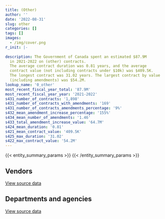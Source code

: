 ```yaml
---
title: (Other)
author: ''
date: '2022-08-31'
slug: other
categories: []
tags: []
images:
  - /img/cover.png
r_init: |-
  
description: The Government of Canada spent an estimated $87.9M
  in 2021-2022 on (other) contracts.
  The average contract duration was 0.81 years, and the average
  contract value (not including contracts under $10k) was $409.5K.
  The longest contract was 31.02 years. The largest contract by value
  (including amendments) was $54.2M.
lookup_name: '0_other'
most_recent_fiscal_year_total: '87.9M'
most_recent_fiscal_year_year: '2021-2022'
s431_number_of_contracts: '1,898'
s431_number_of_contracts_with_amendments: '169'
s431_number_of_contracts_amendments_percentage: '9%'
s432_mean_amendment_increase_percentage: '155%'
s434_mean_number_of_amendments: '1.46'
s433_total_amendment_increase_value: '64.7M'
s424_mean_duration: '0.81'
s421_mean_contract_value: '409.5K'
s425_max_duration: '31.02'
s422_max_contract_value: '54.2M'
---
```


<script src="/rmarkdown-libs/htmlwidgets/htmlwidgets.js"></script>
<link href="/rmarkdown-libs/datatables-css/datatables-crosstalk.css" rel="stylesheet" />
<script src="/rmarkdown-libs/datatables-binding/datatables.js"></script>
<script src="/rmarkdown-libs/jquery/jquery-3.6.0.min.js"></script>
<link href="/rmarkdown-libs/dt-core-bootstrap/css/dataTables.bootstrap.min.css" rel="stylesheet" />
<link href="/rmarkdown-libs/dt-core-bootstrap/css/dataTables.bootstrap.extra.css" rel="stylesheet" />
<script src="/rmarkdown-libs/dt-core-bootstrap/js/jquery.dataTables.min.js"></script>
<script src="/rmarkdown-libs/dt-core-bootstrap/js/dataTables.bootstrap.min.js"></script>
<link href="/rmarkdown-libs/crosstalk/css/crosstalk.min.css" rel="stylesheet" />
<script src="/rmarkdown-libs/crosstalk/js/crosstalk.min.js"></script>
<script src="/rmarkdown-libs/htmlwidgets/htmlwidgets.js"></script>
<link href="/rmarkdown-libs/datatables-css/datatables-crosstalk.css" rel="stylesheet" />
<script src="/rmarkdown-libs/datatables-binding/datatables.js"></script>
<script src="/rmarkdown-libs/jquery/jquery-3.6.0.min.js"></script>
<link href="/rmarkdown-libs/dt-core-bootstrap/css/dataTables.bootstrap.min.css" rel="stylesheet" />
<link href="/rmarkdown-libs/dt-core-bootstrap/css/dataTables.bootstrap.extra.css" rel="stylesheet" />
<script src="/rmarkdown-libs/dt-core-bootstrap/js/jquery.dataTables.min.js"></script>
<script src="/rmarkdown-libs/dt-core-bootstrap/js/dataTables.bootstrap.min.js"></script>
<link href="/rmarkdown-libs/crosstalk/css/crosstalk.min.css" rel="stylesheet" />
<script src="/rmarkdown-libs/crosstalk/js/crosstalk.min.js"></script>

{{< entity_summary_params >}}
{{< /entity_summary_params >}}

## Vendors

<div id="htmlwidget-1" style="width:100%;height:auto;" class="datatables html-widget"></div>
<script type="application/json" data-for="htmlwidget-1">{"x":{"style":"bootstrap","filter":"none","vertical":false,"data":[["<a href=\"/vendors/73719_newfoundland_labrador/\">73719 Newfoundland Labrador<\/a>","<a href=\"/vendors/9168516_canada/\">9168516 Canada<\/a>","<a href=\"/vendors/adga_group/\">ADGA Group<\/a>","<a href=\"/vendors/adrm_technology_consulting/\">ADRM Technology Consulting<\/a>","<a href=\"/vendors/aeg_fuels/\">AEG Fuels<\/a>","<a href=\"/vendors/agilent/\">Agilent<\/a>","<a href=\"/vendors/agriteam_canada/\">Agriteam Canada<\/a>","<a href=\"/vendors/alinea_international/\">Alinea International<\/a>","<a href=\"/vendors/als_canada/\">ALS Canada<\/a>","<a href=\"/vendors/altis_human_resources/\">Altis Human Resources<\/a>","<a href=\"/vendors/amazon/\">Amazon<\/a>","<a href=\"/vendors/amex_bank_of_canada/\">Amex Bank of Canada<\/a>","<a href=\"/vendors/ansys_canada/\">Ansys Canada<\/a>","<a href=\"/vendors/aon_reed_stenhouse/\">Aon Reed Stenhouse<\/a>","<a href=\"/vendors/atco/\">ATCO<\/a>","<a href=\"/vendors/avi_spl_canada/\">AVI SPL Canada<\/a>","<a href=\"/vendors/bell_canada/\">Bell Canada<\/a>","<a href=\"/vendors/bombardier/\">Bombardier<\/a>","<a href=\"/vendors/bronswerk_marine/\">Bronswerk Marine<\/a>","<a href=\"/vendors/brs_innovations/\">BRS Innovations<\/a>","<a href=\"/vendors/cache_computer_consulting/\">Cache Computer Consulting<\/a>","<a href=\"/vendors/campbell_scientific_canada/\">Campbell Scientific Canada<\/a>","<a href=\"/vendors/canadian_bureau_for_international_education/\">Canadian Bureau for International Education<\/a>","<a href=\"/vendors/canadian_corps_of_commissionaires/\">Canadian Corps of Commissionaires<\/a>","<a href=\"/vendors/cansel_survey_equipment/\">Cansel Survey Equipment<\/a>","<a href=\"/vendors/cgi/\">CGI<\/a>","<a href=\"/vendors/cistel_technology/\">Cistel Technology<\/a>","<a href=\"/vendors/cofomo/\">Cofomo<\/a>","<a href=\"/vendors/compugen/\">Compugen<\/a>","<a href=\"/vendors/concept_controls/\">Concept Controls<\/a>","<a href=\"/vendors/convergint_technologies/\">Convergint Technologies<\/a>","<a href=\"/vendors/coradix_technology_consulting/\">Coradix Technology Consulting<\/a>","<a href=\"/vendors/cowatersogema/\">CowaterSogema<\/a>","<a href=\"/vendors/dalhousie_university/\">Dalhousie University<\/a>","<a href=\"/vendors/delco_automation/\">Delco Automation<\/a>","<a href=\"/vendors/deloitte/\">Deloitte<\/a>","<a href=\"/vendors/dew_engineering/\">DEW Engineering<\/a>","<a href=\"/vendors/dnr_consulting_group/\">DNR Consulting Group<\/a>","<a href=\"/vendors/donna_cona/\">Donna Cona<\/a>","<a href=\"/vendors/dst_consulting_engineers/\">DST Consulting Engineers<\/a>","<a href=\"/vendors/eclipsys_solutions/\">Eclipsys Solutions<\/a>","<a href=\"/vendors/empowered_networks/\">Empowered Networks<\/a>","<a href=\"/vendors/englobe/\">Englobe<\/a>","<a href=\"/vendors/esbe_scientific_industries/\">ESBE Scientific Industries<\/a>","<a href=\"/vendors/esri/\">ESRI<\/a>","<a href=\"/vendors/excel_human_resources/\">Excel Human Resources<\/a>","<a href=\"/vendors/exp_services/\">EXP Services<\/a>","<a href=\"/vendors/fairbanks_morse_engine/\">Fairbanks Morse Engine<\/a>","<a href=\"/vendors/felix_technology/\">Felix Technology<\/a>","<a href=\"/vendors/ference_company_consulting/\">Ference Company Consulting<\/a>","<a href=\"/vendors/floyd_s_construction/\">Floyd’s Construction<\/a>","<a href=\"/vendors/forrester_research/\">Forrester Research<\/a>","<a href=\"/vendors/fugro_geosurveys/\">Fugro GeoSurveys<\/a>","<a href=\"/vendors/gc_strategies/\">GC Strategies<\/a>","<a href=\"/vendors/global_knowledge/\">Global Knowledge<\/a>","<a href=\"/vendors/golder_associates/\">Golder Associates<\/a>","<a href=\"/vendors/goss_gilroy/\">Goss Gilroy<\/a>","<a href=\"/vendors/great_slave_helicopters/\">Great Slave Helicopters<\/a>","<a href=\"/vendors/hewlett_packard/\">Hewlett Packard<\/a>","<a href=\"/vendors/honeywell/\">Honeywell<\/a>","<a href=\"/vendors/hoskin_scientific/\">Hoskin Scientific<\/a>","<a href=\"/vendors/ibiska_telecom/\">Ibiska Telecom<\/a>","<a href=\"/vendors/ibm_canada/\">IBM Canada<\/a>","<a href=\"/vendors/iic_technologies/\">IIC Technologies<\/a>","<a href=\"/vendors/illumina_canada/\">Illumina Canada<\/a>","<a href=\"/vendors/insa/\">Insa<\/a>","<a href=\"/vendors/institut_national_d_optique/\">Institut National D’Optique<\/a>","<a href=\"/vendors/j_l_richards_associates/\">J L Richards Associates<\/a>","<a href=\"/vendors/jankel_tactical_systems/\">Jankel Tactical Systems<\/a>","<a href=\"/vendors/jim_pattison_industries/\">Jim Pattison Industries<\/a>","<a href=\"/vendors/kenn_borek_air/\">Kenn Borek Air<\/a>","<a href=\"/vendors/kpmg/\">KPMG<\/a>","<a href=\"/vendors/life_technologies/\">Life Technologies<\/a>","<a href=\"/vendors/lionbridge/\">Lionbridge<\/a>","<a href=\"/vendors/lumina_it/\">Lumina IT<\/a>","<a href=\"/vendors/macdonald_dettwiler_and_associates/\">Macdonald Dettwiler and Associates<\/a>","<a href=\"/vendors/madsen_diesel_turbine/\">Madsen Diesel Turbine<\/a>","<a href=\"/vendors/maplesoft_consulting/\">Maplesoft Consulting<\/a>","<a href=\"/vendors/mcafee_international/\">McAfee International<\/a>","<a href=\"/vendors/mcelhanney_associates/\">McElhanney Associates<\/a>","<a href=\"/vendors/mdos_consulting/\">MDOS Consulting<\/a>","<a href=\"/vendors/mercury_marine/\">Mercury Marine<\/a>","<a href=\"/vendors/mgis/\">MGIS<\/a>","<a href=\"/vendors/microsoft_canada/\">Microsoft Canada<\/a>","<a href=\"/vendors/ministry_of_finance/\">Ministry of Finance<\/a>","<a href=\"/vendors/mishkumi_technologies/\">Mishkumi Technologies<\/a>","<a href=\"/vendors/mitsubishi_motor_sales/\">Mitsubishi Motor Sales<\/a>","<a href=\"/vendors/modis_canada/\">Modis Canada<\/a>","<a href=\"/vendors/nav_canada/\">NAV Canada<\/a>","<a href=\"/vendors/navpoint_consulting_group/\">Navpoint Consulting Group<\/a>","<a href=\"/vendors/nisha_techonologies/\">Nisha Techonologies<\/a>","<a href=\"/vendors/northern_construction/\">Northern Construction<\/a>","<a href=\"/vendors/northern_micro/\">Northern Micro<\/a>","<a href=\"/vendors/omnitech_electronics/\">Omnitech Electronics<\/a>","<a href=\"/vendors/opentext/\">OpenText<\/a>","<a href=\"/vendors/pattison_sign_group/\">Pattison Sign Group<\/a>","<a href=\"/vendors/phaselock_systems_international/\">Phaselock Systems International<\/a>","<a href=\"/vendors/pitney_bowes/\">Pitney Bowes<\/a>","<a href=\"/vendors/pricewaterhouse_coopers/\">Pricewaterhouse Coopers<\/a>","<a href=\"/vendors/purelogic/\">PureLogic<\/a>","<a href=\"/vendors/qmr/\">QMR<\/a>","<a href=\"/vendors/radiation_solutions/\">Radiation Solutions<\/a>","<a href=\"/vendors/randstad/\">Randstad<\/a>","<a href=\"/vendors/rapiscan_systems/\">Rapiscan Systems<\/a>","<a href=\"/vendors/raymond_chabot_grant_thornton/\">Raymond Chabot Grant Thornton<\/a>","<a href=\"/vendors/rhea/\">RHEA<\/a>","<a href=\"/vendors/ricoh/\">Ricoh<\/a>","<a href=\"/vendors/rogers/\">Rogers<\/a>","<a href=\"/vendors/sca_shipping_consultants_associated/\">SCA Shipping Consultants Associated<\/a>","<a href=\"/vendors/sharp_electronics/\">Sharp Electronics<\/a>","<a href=\"/vendors/si_systems/\">SI Systems<\/a>","<a href=\"/vendors/softsim_technologies/\">Softsim Technologies<\/a>","<a href=\"/vendors/stantec/\">Stantec<\/a>","<a href=\"/vendors/stratos/\">Stratos<\/a>","<a href=\"/vendors/subaru_canada/\">Subaru Canada<\/a>","<a href=\"/vendors/symcor/\">Symcor<\/a>","<a href=\"/vendors/systems_for_research/\">Systems for Research<\/a>","<a href=\"/vendors/teksystems_canada/\">Teksystems Canada<\/a>","<a href=\"/vendors/teledyne/\">Teledyne<\/a>","<a href=\"/vendors/telus_canada/\">Telus Canada<\/a>","<a href=\"/vendors/testforce_systems/\">Testforce Systems<\/a>","<a href=\"/vendors/the_aim_group/\">The AIM Group<\/a>","<a href=\"/vendors/the_mathworks/\">The Mathworks<\/a>","<a href=\"/vendors/thermo_fisher_scientific/\">Thermo Fisher Scientific<\/a>","<a href=\"/vendors/toromont/\">Toromont<\/a>","<a href=\"/vendors/tpg_technology_consultants/\">Tpg Technology Consultants<\/a>","<a href=\"/vendors/transtec/\">TransTec<\/a>","<a href=\"/vendors/university_of_alberta/\">University of Alberta<\/a>","<a href=\"/vendors/university_of_british_columbia/\">University of British Columbia<\/a>","<a href=\"/vendors/university_of_calgary/\">University of Calgary<\/a>","<a href=\"/vendors/university_of_new_brunswick/\">University of New Brunswick<\/a>","<a href=\"/vendors/university_of_ottawa/\">University of Ottawa<\/a>","<a href=\"/vendors/university_of_saskatchewan/\">University of Saskatchewan<\/a>","<a href=\"/vendors/university_of_waterloo/\">University of Waterloo<\/a>","<a href=\"/vendors/vaisala_canada/\">Vaisala Canada<\/a>","<a href=\"/vendors/valcom_consulting/\">Valcom Consulting<\/a>","<a href=\"/vendors/veritaaq_technology_house/\">Veritaaq Technology House<\/a>","<a href=\"/vendors/vwr_international/\">VWR International<\/a>","<a href=\"/vendors/waters/\">Waters<\/a>","<a href=\"/vendors/world_fuel_services/\">World Fuel Services<\/a>","<a href=\"/vendors/world_university_consortium/\">World University Consortium<\/a>","<a href=\"/vendors/world_university_service_of_canada/\">World University Service of Canada<\/a>","<a href=\"/vendors/wsp/\">WSP<\/a>","<a href=\"/vendors/xerox/\">Xerox<\/a>"],[295619.42,null,5771787.96,4110748.79,null,null,661417.05,null,null,725665.33,null,3097732.88,6856.44,null,null,37998.22,474138.7,null,null,null,14616.55,null,null,null,null,3469711.09,null,3469711.09,null,null,null,null,6157371.09,null,null,424860.06,99499.39,272887.53,3262569.83,null,132162.37,405180.39,null,null,133972.8,null,null,null,null,null,1862.03,374052,null,null,null,11842.4,20679,null,12172.1,389966.73,10141.52,152491.18,2774327.35,null,186945.33,null,null,null,null,null,null,201294.17,null,11354.01,null,null,null,5543948.02,1331181.36,null,194570.11,null,4880754.03,null,72742.4,7464.09,null,null,147804.21,null,11252.01,null,10586.33,null,null,null,null,2488.45,5734723.24,null,631450.19,41948.99,null,1259870.28,null,132567.62,280.93,2898441.88,null,null,898368.59,null,64722,null,null,null,null,13416270.1,null,285692.67,null,null,null,null,null,7058058.6,2635494.68,22000,131250,667145.97,null,98760.64,361147.76,null,null,435506.63,173267.35,16191.96,29715.52,null,2859178.36,1498258.21,42663.6,6071.08],[null,null,null,3800614.13,null,106584.23,1061643.51,49169.72,null,704156.54,null,3106219.82,27594.67,254493.32,15787.8,null,null,null,null,543562.27,null,null,null,null,64268.44,3479217.15,102107.6,3479217.15,null,null,null,null,6676448.23,null,null,null,99771.99,null,3271508.38,9169.08,null,null,null,null,23526.6,73304.55,null,null,14533.26,46486.92,null,null,1272976.99,null,null,null,null,null,null,null,19119.9,null,2781928.25,12630.02,121296.28,null,null,24973,11675.11,null,40342.47,null,null,null,null,22648.85,null,4547428.93,null,294540.65,null,null,4894125.96,null,17743.16,7484.54,null,null,166450.28,null,21807.54,34155,null,null,null,null,11881.95,2495.27,5750434.81,null,633180.19,null,null,1263321.98,18645,null,102819.05,null,869187.23,1976.14,99399.68,null,36337,null,null,null,null,9984400.11,null,286475.39,41018.44,23255.4,10628.08,null,0,6261145.4,2642715.21,null,120750,413148.61,null,188140.96,362137.2,28418.25,39382.93,436699.8,null,15206.28,null,61589.4,2867011.72,1502363.02,11500,1014.62],[null,null,null,2638288.92,null,542954.83,1137457.04,67217.04,null,702232.62,146789.12,3097732.88,null,66465.61,null,null,null,48917.55,null,1469631.34,null,10912.8,1441262.41,63000,null,2034296.37,145016.62,2034296.37,null,null,null,null,6658206.57,null,null,50030.67,99499.39,null,2910270.56,52292.39,null,null,null,19776.3,104122.59,191115.45,34492.49,0,160746.69,317818.76,null,null,null,872579.96,27572,null,null,null,null,null,null,null,691681.61,null,null,173448.06,null,36131.75,null,null,null,null,null,null,null,13916.1,null,3058001.45,null,null,null,null,4880754.03,258.19,12916.8,null,null,null,165995.5,null,15582.83,null,null,811148.63,588017.28,null,null,2488.45,5734723.24,null,631450.19,24995.6,null,1259870.28,null,null,0,null,null,4745.35,null,150762.08,48788.32,null,27429.15,4646011.25,null,2491350.48,null,313714.58,null,816072.06,2932.54,null,0,2725977.98,2635494.68,null,40303.2,null,null,null,null,null,102400.14,218349.9,null,null,null,null,2859178.36,1498258.21,29380.74,12959.26],[null,27511.45,null,2900753.72,112783.42,556336.5,1137457.04,2855110.56,74214,702232.62,1425.14,3097732.88,null,null,11277,null,236573.88,null,0,1469631.34,null,null,2768740.94,111300,null,null,0,1427444,6296.86,55483.12,202218.34,507037.81,6658206.57,31570,165194.54,215535.55,99499.39,null,3402418.8,52292.39,null,null,0,18249.39,47182.11,null,null,0,null,1467.63,null,null,null,3062420.04,null,0,null,219700.95,null,null,46491.64,450893.92,null,0,66198.97,39712.01,61362.42,49155,null,143411.18,null,null,73397.37,null,0,9708.9,0,965538.63,null,null,null,78561,4880754.03,46989.81,null,null,105906.29,0,null,327312.4,11188.48,null,32683.07,null,679197.18,357942.15,null,1247.63,5734723.24,9398.38,631450.19,null,1556521.74,1259870.28,null,null,null,null,null,4745.35,90542.47,555840,0,39874.88,null,5047006.26,48878.3,3079606.78,0,449691.55,null,2783797.2,15209.42,41887.42,0,557339.18,2635494.68,0,39913.28,11300,7158.5,null,null,null,102400.14,null,null,null,null,null,2859178.36,1498258.21,129792.28,14119.8]],"container":"<table class=\"table table-striped table-hover row-border order-column display\">\n  <thead>\n    <tr>\n      <th>Vendor<\/th>\n      <th>2018-2019<\/th>\n      <th>2019-2020<\/th>\n      <th>2020-2021<\/th>\n      <th>2021-2022<\/th>\n    <\/tr>\n  <\/thead>\n<\/table>","options":{"order":[[4,"desc"]],"pageLength":10,"autoWidth":true,"columnDefs":[{"targets":1,"render":"function(data, type, row, meta) {\n    return type !== 'display' ? data : DTWidget.formatCurrency(data, \"$\", 2, 3, \",\", \".\", true, null);\n  }"},{"targets":2,"render":"function(data, type, row, meta) {\n    return type !== 'display' ? data : DTWidget.formatCurrency(data, \"$\", 2, 3, \",\", \".\", true, null);\n  }"},{"targets":3,"render":"function(data, type, row, meta) {\n    return type !== 'display' ? data : DTWidget.formatCurrency(data, \"$\", 2, 3, \",\", \".\", true, null);\n  }"},{"targets":4,"render":"function(data, type, row, meta) {\n    return type !== 'display' ? data : DTWidget.formatCurrency(data, \"$\", 2, 3, \",\", \".\", true, null);\n  }"},{"width":"16%","targets":[1,2,3,4]},{"className":"dt-right","targets":[1,2,3,4]}],"orderClasses":false}},"evals":["options.columnDefs.0.render","options.columnDefs.1.render","options.columnDefs.2.render","options.columnDefs.3.render"],"jsHooks":[]}</script>
<p class="text-right">
<a href="https://github.com/GoC-Spending/contracts-data/tree/main/data/out/categories/0_other/summary_by_fiscal_year_by_vendor.csv" class="source-data-link btn btn-link">View source data</a>
</p>

## Departments and agencies

<div id="htmlwidget-2" style="width:100%;height:auto;" class="datatables html-widget"></div>
<script type="application/json" data-for="htmlwidget-2">{"x":{"style":"bootstrap","filter":"none","vertical":false,"data":[["<a href=\"/departments/aafc-aac/\">Agriculture and Agri-Food Canada<\/a>","<a href=\"/departments/aandc-aadnc/\">Crown-Indigenous Relations and Northern Affairs Canada<\/a>","<a href=\"/departments/cannor/\">Canadian Northern Economic Development Agency<\/a>","<a href=\"/departments/cbsa-asfc/\">Canada Border Services Agency<\/a>","<a href=\"/departments/ced-dec/\">Canada Economic Development for Quebec Regions<\/a>","<a href=\"/departments/cer-rec/\">Canada Energy Regulator<\/a>","<a href=\"/departments/cfia-acia/\">Canadian Food Inspection Agency<\/a>","<a href=\"/departments/cnsc-ccsn/\">Canadian Nuclear Safety Commission<\/a>","<a href=\"/departments/csa-asc/\">Canadian Space Agency<\/a>","<a href=\"/departments/dfatd-maecd/\">Global Affairs Canada<\/a>","<a href=\"/departments/dfo-mpo/\">Fisheries and Oceans Canada<\/a>","<a href=\"/departments/dnd-mdn/\">National Defence<\/a>","<a href=\"/departments/ec/\">Environment and Climate Change Canada<\/a>","<a href=\"/departments/esdc-edsc/\">Employment and Social Development Canada<\/a>","<a href=\"/departments/hc-sc/\">Health Canada<\/a>","<a href=\"/departments/ic/\">Innovation, Science and Economic Development Canada<\/a>","<a href=\"/departments/isc-sac/\">Indigenous Services Canada<\/a>","<a href=\"/departments/jus/\">Department of Justice Canada<\/a>","<a href=\"/departments/nrcan-rncan/\">Natural Resources Canada<\/a>","<a href=\"/departments/oag-bvg/\">Office of the Auditor General of Canada<\/a>","<a href=\"/departments/pc/\">Parks Canada<\/a>","<a href=\"/departments/pco-bcp/\">Privy Council Office<\/a>","<a href=\"/departments/phac-aspc/\">Public Health Agency of Canada<\/a>","<a href=\"/departments/ppsc-sppc/\">Public Prosecution Service of Canada<\/a>","<a href=\"/departments/pwgsc-tpsgc/\">Public Services and Procurement Canada<\/a>","<a href=\"/departments/rcmp-grc/\">Royal Canadian Mounted Police<\/a>","<a href=\"/departments/ssc-spc/\">Shared Services Canada<\/a>","<a href=\"/departments/tbs-sct/\">Treasury Board of Canada Secretariat<\/a>","<a href=\"/departments/tc/\">Transport Canada<\/a>"],[80270.87,0,null,9344848.39,52385.87,694539.87,624897,98760.64,1268234.86,22592908.49,691897.71,4644576.63,13469.57,null,152291.66,null,10163.9,0,6985297.32,null,343099,42345.32,319158.81,null,5874160.53,894704.21,61288435.32,4555.3,null],[207576.27,0,null,9509231.31,null,391148.6,null,168124.12,1264999.97,23014208.1,5998775.49,3261388.86,1014.62,271538.54,132409.57,null,12156.82,34422.38,4918289.34,18645,336483.16,null,262970.36,null,4898453.5,623142.04,41857522.14,null,null],[11399.11,null,null,13952789.79,null,11534.5,10447.5,null,985521.89,28998937.07,4930779.83,1763846.68,null,73180.39,136527.47,588017.28,85226.35,0,4870185.57,null,66067.21,null,128954.81,null,9202424.85,284325.5,20664729.31,null,678773.07],[120921.01,47696.06,39874.88,33110060.59,null,80726.31,null,279255.63,853623.15,28543155.92,231908.42,1720748.42,null,null,353684.07,679197.18,125419.8,0,5199821.77,null,327940.17,null,34030.9,236573.88,10210885.21,64853.38,4611091.04,24998.99,1023323.55]],"container":"<table class=\"table table-striped table-hover row-border order-column display\">\n  <thead>\n    <tr>\n      <th>Department<\/th>\n      <th>2018-2019<\/th>\n      <th>2019-2020<\/th>\n      <th>2020-2021<\/th>\n      <th>2021-2022<\/th>\n    <\/tr>\n  <\/thead>\n<\/table>","options":{"order":[[4,"desc"]],"pageLength":10,"autoWidth":true,"columnDefs":[{"targets":1,"render":"function(data, type, row, meta) {\n    return type !== 'display' ? data : DTWidget.formatCurrency(data, \"$\", 2, 3, \",\", \".\", true, null);\n  }"},{"targets":2,"render":"function(data, type, row, meta) {\n    return type !== 'display' ? data : DTWidget.formatCurrency(data, \"$\", 2, 3, \",\", \".\", true, null);\n  }"},{"targets":3,"render":"function(data, type, row, meta) {\n    return type !== 'display' ? data : DTWidget.formatCurrency(data, \"$\", 2, 3, \",\", \".\", true, null);\n  }"},{"targets":4,"render":"function(data, type, row, meta) {\n    return type !== 'display' ? data : DTWidget.formatCurrency(data, \"$\", 2, 3, \",\", \".\", true, null);\n  }"},{"width":"16%","targets":[1,2,3,4]},{"className":"dt-right","targets":[1,2,3,4]}],"orderClasses":false}},"evals":["options.columnDefs.0.render","options.columnDefs.1.render","options.columnDefs.2.render","options.columnDefs.3.render"],"jsHooks":[]}</script>
<p class="text-right">
<a href="https://github.com/GoC-Spending/contracts-data/tree/main/data/out/categories/0_other/summary_by_fiscal_year_by_category.csv" class="source-data-link btn btn-link">View source data</a>
</p>
